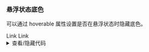 ### 悬浮状态底色

可以通过 hoverable 属性设置是否在悬浮状态时隐藏底色。

<div class="cell-demo vp-raw">
  <yc-space>
    <yc-link href="link" :hoverable="false">Link</yc-link>
    <yc-link href="link" status="danger" :hoverable="false">Link</yc-link>
  </yc-space>
</div>

<details>
<summary>查看/隐藏代码</summary>

```vue
<template>
  <yc-space>
    <yc-link
      href="link"
      :hoverable="false"
      >Link</yc-link
    >
    <yc-link
      href="link"
      status="danger"
      :hoverable="false"
      >Link</yc-link
    >
  </yc-space>
</template>
```

</details>

